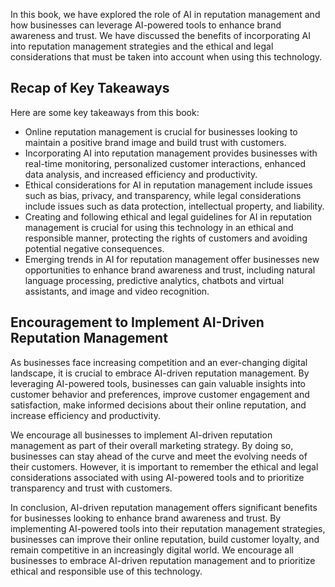 
In this book, we have explored the role of AI in reputation management and how businesses can leverage AI-powered tools to enhance brand awareness and trust. We have discussed the benefits of incorporating AI into reputation management strategies and the ethical and legal considerations that must be taken into account when using this technology.

Recap of Key Takeaways
----------------------

Here are some key takeaways from this book:

* Online reputation management is crucial for businesses looking to maintain a positive brand image and build trust with customers.
* Incorporating AI into reputation management provides businesses with real-time monitoring, personalized customer interactions, enhanced data analysis, and increased efficiency and productivity.
* Ethical considerations for AI in reputation management include issues such as bias, privacy, and transparency, while legal considerations include issues such as data protection, intellectual property, and liability.
* Creating and following ethical and legal guidelines for AI in reputation management is crucial for using this technology in an ethical and responsible manner, protecting the rights of customers and avoiding potential negative consequences.
* Emerging trends in AI for reputation management offer businesses new opportunities to enhance brand awareness and trust, including natural language processing, predictive analytics, chatbots and virtual assistants, and image and video recognition.

Encouragement to Implement AI-Driven Reputation Management
----------------------------------------------------------

As businesses face increasing competition and an ever-changing digital landscape, it is crucial to embrace AI-driven reputation management. By leveraging AI-powered tools, businesses can gain valuable insights into customer behavior and preferences, improve customer engagement and satisfaction, make informed decisions about their online reputation, and increase efficiency and productivity.

We encourage all businesses to implement AI-driven reputation management as part of their overall marketing strategy. By doing so, businesses can stay ahead of the curve and meet the evolving needs of their customers. However, it is important to remember the ethical and legal considerations associated with using AI-powered tools and to prioritize transparency and trust with customers.

In conclusion, AI-driven reputation management offers significant benefits for businesses looking to enhance brand awareness and trust. By implementing AI-powered tools into their reputation management strategies, businesses can improve their online reputation, build customer loyalty, and remain competitive in an increasingly digital world. We encourage all businesses to embrace AI-driven reputation management and to prioritize ethical and responsible use of this technology.